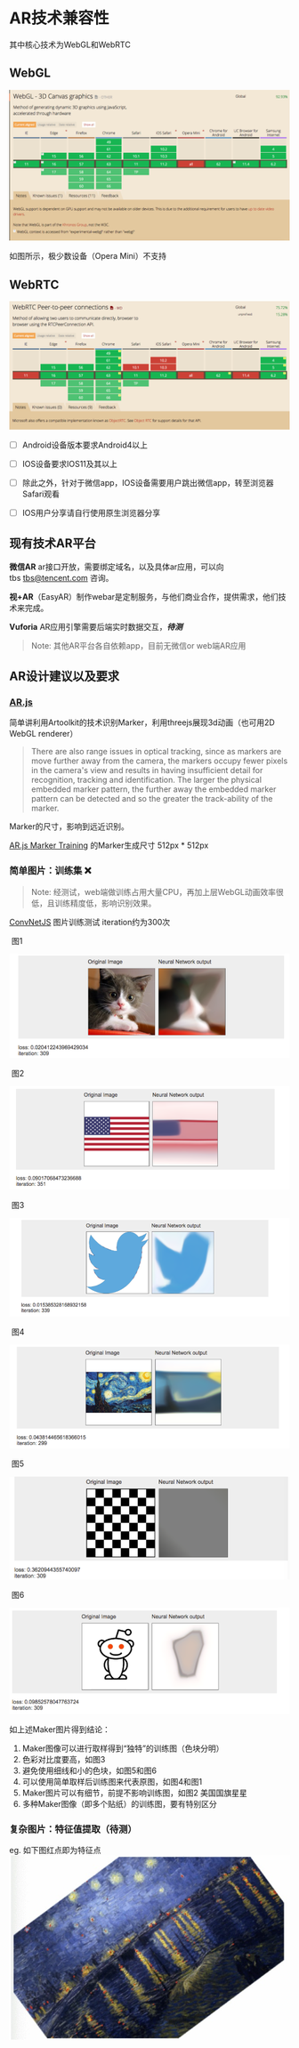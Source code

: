 
# AR技术兼容性
其中核心技术为WebGL和WebRTC
## WebGL

![WebGL](https://github.com/Sanchez3/MyProject/blob/master/2018NewYear/webgl.png)

如图所示，极少数设备（Opera Mini）不支持

## WebRTC 

![WebRTC](https://github.com/Sanchez3/MyProject/blob/master/2018NewYear/webrtc.png)

- [ ] Android设备版本要求Android4以上
- [ ] IOS设备要求IOS11及其以上
- [ ] 除此之外，针对于微信app，IOS设备需要用户跳出微信app，转至浏览器Safari观看
- [ ] IOS用户分享请自行使用原生浏览器分享




## 现有技术AR平台
**微信AR** ar接口开放，需要绑定域名，以及具体ar应用，可以向tbs tbs@tencent.com 咨询。

**视+AR**（EasyAR）制作webar是定制服务，与他们商业合作，提供需求，他们技术来完成。

**Vuforia** AR应用引擎需要后端实时数据交互，***待测***

> Note: 其他AR平台各自依赖app，目前无微信or web端AR应用




## AR设计建议以及要求
### [AR.js](https://github.com/jeromeetienne/AR.js) 

简单讲利用Artoolkit的技术识别Marker，利用threejs展现3d动画（也可用2D WebGL renderer）

> There are also range issues in optical tracking, since as markers are move further away from the camera, the markers occupy fewer pixels in the camera's view and results in having insufficient detail for recognition, tracking and identification. The larger the physical embedded marker pattern, the further away the embedded marker pattern can be detected and so the greater the track-ability of the marker.

Marker的尺寸，影响到远近识别。

[AR.js Marker Training](https://jeromeetienne.github.io/AR.js/three.js/examples/marker-training/examples/generator.html) 的Marker生成尺寸 512px * 512px 





### 简单图片：训练集 :x:

> Note: 经测试，web端做训练占用大量CPU，再加上层WebGL动画效率很低，且训练精度低，影响识别效果。

 [ConvNetJS](http://cs.stanford.edu/people/karpathy/convnetjs/demo/image_regression.html) 图片训练测试 iteration约为300次

 图1

![图1](https://github.com/Sanchez3/MyProject/blob/master/2018NewYear/p1.png)

 图2

![图2](https://github.com/Sanchez3/MyProject/blob/master/2018NewYear/p2.png)

 图3

![图3](https://github.com/Sanchez3/MyProject/blob/master/2018NewYear/p3.png)

 图4

![图4](https://github.com/Sanchez3/MyProject/blob/master/2018NewYear/p4.png)

 图5

![图5](https://github.com/Sanchez3/MyProject/blob/master/2018NewYear/p5.png)

 图6

![图6](https://github.com/Sanchez3/MyProject/blob/master/2018NewYear/p6.png)


如上述Maker图片得到结论：
1.	Maker图像可以进行取样得到“独特”的训练图（色块分明）
2.	色彩对比度要高，如图3
3.	避免使用细线和小的色块，如图5和图6
4.	可以使用简单取样后训练图来代表原图，如图4和图1
5.	Maker图片可以有细节，前提不影响训练图，如图2 美国国旗星星
6.	多种Maker图像（即多个贴纸）的训练图，要有特别区分


### 复杂图片：特征值提取（待测）
eg. 如下图红点即为特征点
![图7](https://github.com/Sanchez3/MyProject/blob/master/2018NewYear/p7.png)